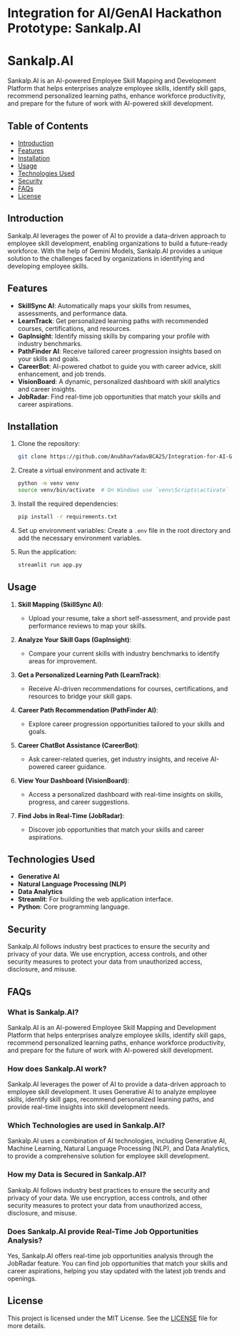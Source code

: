 # Integration for AI/GenAI Hackathon Prototype: Sankalp.AI

# Sankalp.AI

Sankalp.AI is an AI-powered Employee Skill Mapping and Development Platform that helps enterprises analyze employee skills, identify skill gaps, recommend personalized learning paths, enhance workforce productivity, and prepare for the future of work with AI-powered skill development.

## Table of Contents

- [Introduction](#introduction)
- [Features](#features)
- [Installation](#installation)
- [Usage](#usage)
- [Technologies Used](#technologies-used)
- [Security](#security)
- [FAQs](#faqs)
- [License](#license)

## Introduction

Sankalp.AI leverages the power of AI to provide a data-driven approach to employee skill development, enabling organizations to build a future-ready workforce. With the help of Gemini Models, Sankalp.AI provides a unique solution to the challenges faced by organizations in identifying and developing employee skills.

## Features

- **SkillSync AI**: Automatically maps your skills from resumes, assessments, and performance data.
- **LearnTrack**: Get personalized learning paths with recommended courses, certifications, and resources.
- **GapInsight**: Identify missing skills by comparing your profile with industry benchmarks.
- **PathFinder AI**: Receive tailored career progression insights based on your skills and goals.
- **CareerBot**: AI-powered chatbot to guide you with career advice, skill enhancement, and job trends.
- **VisionBoard**: A dynamic, personalized dashboard with skill analytics and career insights.
- **JobRadar**: Find real-time job opportunities that match your skills and career aspirations.

## Installation

1. Clone the repository:
    ```sh
    git clone https://github.com/AnubhavYadavBCA25/Integration-for-AI-GenAI-Hackathon.git
    ```

2. Create a virtual environment and activate it:
    ```sh
    python -m venv venv
    source venv/bin/activate  # On Windows use `venv\Scripts\activate`
    ```

3. Install the required dependencies:
    ```sh
    pip install -r requirements.txt
    ```

4. Set up environment variables:
    Create a `.env` file in the root directory and add the necessary environment variables.

5. Run the application:
    ```sh
    streamlit run app.py
    ```

## Usage

1. **Skill Mapping (SkillSync AI)**:
    - Upload your resume, take a short self-assessment, and provide past performance reviews to map your skills.

2. **Analyze Your Skill Gaps (GapInsight)**:
    - Compare your current skills with industry benchmarks to identify areas for improvement.

3. **Get a Personalized Learning Path (LearnTrack)**:
    - Receive AI-driven recommendations for courses, certifications, and resources to bridge your skill gaps.

4. **Career Path Recommendation (PathFinder AI)**:
    - Explore career progression opportunities tailored to your skills and goals.

5. **Career ChatBot Assistance (CareerBot)**:
    - Ask career-related queries, get industry insights, and receive AI-powered career guidance.

6. **View Your Dashboard (VisionBoard)**:
    - Access a personalized dashboard with real-time insights on skills, progress, and career suggestions.

7. **Find Jobs in Real-Time (JobRadar)**:
    - Discover job opportunities that match your skills and career aspirations.

## Technologies Used

- **Generative AI**
- **Natural Language Processing (NLP)**
- **Data Analytics**
- **Streamlit**: For building the web application interface.
- **Python**: Core programming language.

## Security

Sankalp.AI follows industry best practices to ensure the security and privacy of your data. We use encryption, access controls, and other security measures to protect your data from unauthorized access, disclosure, and misuse.

## FAQs

### What is Sankalp.AI?
Sankalp.AI is an AI-powered Employee Skill Mapping and Development Platform that helps enterprises analyze employee skills, identify skill gaps, recommend personalized learning paths, enhance workforce productivity, and prepare for the future of work with AI-powered skill development.

### How does Sankalp.AI work?
Sankalp.AI leverages the power of AI to provide a data-driven approach to employee skill development. It uses Generative AI to analyze employee skills, identify skill gaps, recommend personalized learning paths, and provide real-time insights into skill development needs.

### Which Technologies are used in Sankalp.AI?
Sankalp.AI uses a combination of AI technologies, including Generative AI, Machine Learning, Natural Language Processing (NLP), and Data Analytics, to provide a comprehensive solution for employee skill development.

### How my Data is Secured in Sankalp.AI?
Sankalp.AI follows industry best practices to ensure the security and privacy of your data. We use encryption, access controls, and other security measures to protect your data from unauthorized access, disclosure, and misuse.

### Does Sankalp.AI provide Real-Time Job Opportunities Analysis?
Yes, Sankalp.AI offers real-time job opportunities analysis through the JobRadar feature. You can find job opportunities that match your skills and career aspirations, helping you stay updated with the latest job trends and openings.

## License

This project is licensed under the MIT License. See the [LICENSE](LICENSE) file for more details.